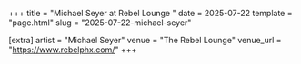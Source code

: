 +++
title = "Michael Seyer at Rebel Lounge "
date = 2025-07-22
template = "page.html"
slug = "2025-07-22-michael-seyer"

[extra]
artist = "Michael Seyer"
venue = "The Rebel Lounge"
venue_url = "https://www.rebelphx.com/"
+++
